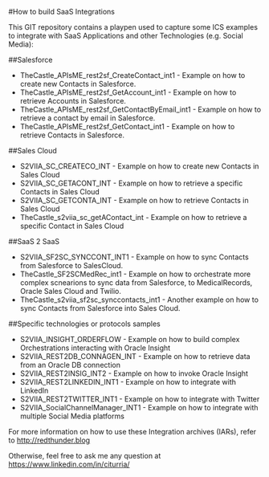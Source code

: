 #How to build SaaS Integrations


This GIT repository contains a playpen used to capture some ICS examples to integrate with SaaS Applications and other Technologies (e.g. Social Media):

##Salesforce

- TheCastle_APIsME_rest2sf_CreateContact_int1 - Example on how to create new Contacts in  Salesforce. 
- TheCastle_APIsME_rest2sf_GetAccount_int1 - Example on how to retrieve Accounts in  Salesforce. 
- TheCastle_APIsME_rest2sf_GetContactByEmail_int1 - Example on how to retrieve a contact by email in  Salesforce. 
- TheCastle_APIsME_rest2sf_GetContact_int1 - Example on how to retrieve Contacts in  Salesforce. 


##Sales Cloud

- S2VIIA_SC_CREATECO_INT - Example on how to create new Contacts in Sales Cloud
- S2VIIA_SC_GETACONT_INT - Example on how to retrieve a specific Contacts  in Sales Cloud 
- S2VIIA_SC_GETCONTA_INT - Example on how to retrieve Contacts in Sales Cloud 
- TheCastle_s2viia_sc_getAContact_int - Example on how to retrieve a specific Contact in Sales Cloud 


##SaaS 2 SaaS

- S2VIIA_SF2SC_SYNCCONT_INT1  - Example on how to sync Contacts from Salesforce to SalesCloud.
- TheCastle_SF2SCMedRec_int1 - Example on how to orchestrate more complex scnearions to sync data from Salesforce, to MedicalRecords, Oracle Sales Cloud and Twilio.
- TheCastle_s2viia_sf2sc_synccontacts_int1 - Another example on how to sync Contacts from Salesforce into Sales Cloud.

##Specific technologies or protocols samples

- S2VIIA_INSIGHT_ORDERFLOW  - Example on how to build complex Orchestrations interacting with Oracle Insight 
- S2VIIA_REST2DB_CONNAGEN_INT - Example on how to retrieve data from an Oracle DB connection 
- S2VIIA_REST2INSIG_INT2  - Example on how to invoke Oracle Insight 
- S2VIIA_REST2LINKEDIN_INT1 - Example on how to integrate with LinkedIn 
- S2VIIA_REST2TWITTER_INT1 - Example on how to integrate with Twitter
- S2VIIA_SocialChannelManager_INT1 - Example on how to integrate with multiple Social Media platforms 


For more information on how to use these Integration archives (IARs), refer to http://redthunder.blog 

Otherwise, feel free to ask me any question at https://www.linkedin.com/in/citurria/
